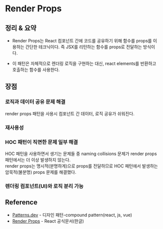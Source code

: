 # Render Props

## 정리 & 요약

- Render Props는 React 컴포넌트 간에 코드를 공유하기 위해 함수를 props를 이용하는 간단한 테크닉이다. 즉 JSX를 리턴하는 함수를 props로 전달하는 방식이다.

- 이 패턴은 자체적으로 렌더링 로직을 구현하는 대신, react elements를 반환하고 호출하는 함수를 사용한다.

## 장점

### 로직과 데이터 공유 문제 해결

render props 패턴을 사용시 컴포넌트 간 데이터, 로직 공유가 쉬워진다.

### 재사용성

### HOC 패턴이 직면한 문제 일부 해결

HOC 패턴을 사용하면서 생기는 문제들 중 naming collisions 문제가 render props 패턴에서는 더 이상 발생하지 않는다.  
render props는 명시적(분명하게)으로 props를 전달하므로 HOC 패턴에서 발생하는 암묵적(불분명) props 문제를 해결했다.

### 렌더링 컴포넌트(UI)와 로직 분리 가능

## Reference

- [Patterns.dev](https://www.patterns.dev/react/render-props-pattern/) - 디자인 패턴-compound pattern(react, js, vue)
- [Render Props](https://ko.legacy.reactjs.org/docs/render-props.html) - React 공식문서(한글)
